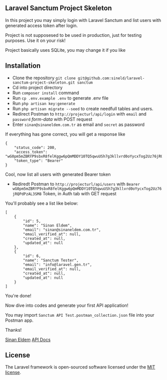 ## Laravel Sanctum Project Skeleton

In this project you may simply login with Laravel Sanctum and list users with generated access token after login.

Project is not supposesed to be used in production, just for testing purposes. Use it on your risk!

Project basically uses SQLite, you may change it if you like

## Installation

* Clone the repository `git clone git@github.com:sineld/laravel-sanctum-project-skeleton.git sanctum`
* Cd into project directory
* Run `composer install` command
* Run `cp .env.example .env` to generate .env file
* Run `php artisan key:generate` 
* Run `php artisan migrate --seed` to create needfull tables and users.
* Redirect Postman to `http://projecturl/api/login` with `email` and `password` *form-data* with POST request
* Enter `sinan@sinaneldem.com.tr` as email and `secret` as password

If everything has gone correct, you will get a response like

	{
		"status_code": 200,
		"access_token": "wG0pm5mZBRYP9sbxR8felKggw6pQmMDDY10TQ5qwuUSh7g3kllvrd0oYycxTog2Uz76jRQPdPzAL3SM8",
		"token_type": "Bearer"
	}

Cool, now list all users with generated Bearer token

* Rediredt Postman to `http://projecturl/api/users` with `Bearer wG0pm5mZBRYP9sbxR8felKggw6pQmMDDY10TQ5qwuUSh7g3kllvrd0oYycxTog2Uz76jRQPdPzAL3SM8` Token, in Auth tab with GET request

You'll probably see a list like below:

	[
		{
			"id": 5,
			"name": "Sinan Eldem",
			"email": "sinan@sinaneldem.com.tr",
			"email_verified_at": null,
			"created_at": null,
			"updated_at": null
		},
		{
			"id": 6,
			"name": "Sanctum Tester",
			"email": "info@laravel.gen.tr",
			"email_verified_at": null,
			"created_at": null,
			"updated_at": null
		}
	]

You're done!

Now dive into codes and generate your first API application!

You may import `Sanctum API Test.postman_collection.json` file into your Postman app.

Thanks!

[Sinan Eldem](https://www.sinaneldem.com.tr)
[API Docs](https://documenter.getpostman.com/view/627426/SzfDxR5S?version=latest)

## License

The Laravel framework is open-sourced software licensed under the [MIT license](https://opensource.org/licenses/MIT).
